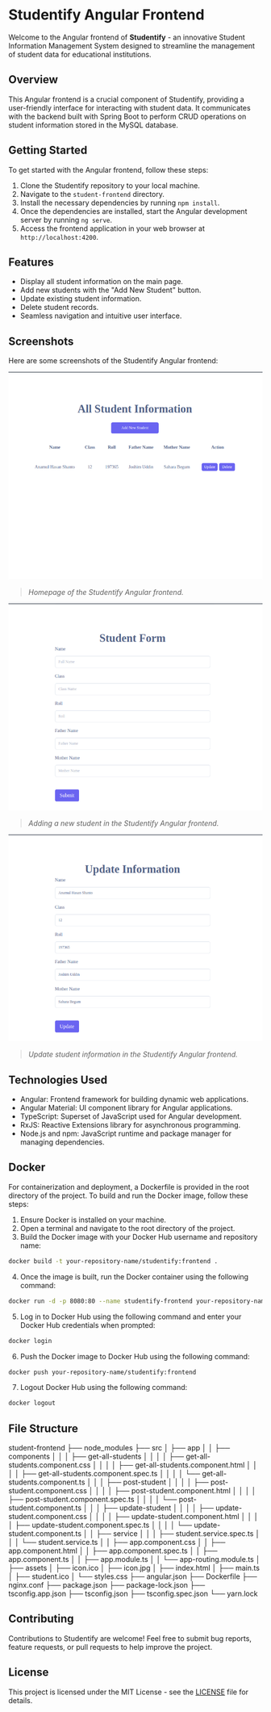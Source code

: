 # Studentify Angular Frontend

Welcome to the Angular frontend of **Studentify** - an innovative Student Information Management System designed to streamline the management of student data for educational institutions.

## Overview

This Angular frontend is a crucial component of Studentify, providing a user-friendly interface for interacting with student data. It communicates with the backend built with Spring Boot to perform CRUD operations on student information stored in the MySQL database.

## Getting Started

To get started with the Angular frontend, follow these steps:

1. Clone the Studentify repository to your local machine.
2. Navigate to the `student-frontend` directory.
3. Install the necessary dependencies by running `npm install`.
4. Once the dependencies are installed, start the Angular development server by running `ng serve`.
5. Access the frontend application in your web browser at `http://localhost:4200`.

## Features

- Display all student information on the main page.
- Add new students with the "Add New Student" button.
- Update existing student information.
- Delete student records.
- Seamless navigation and intuitive user interface.

## Screenshots

Here are some screenshots of the Studentify Angular frontend:

![Home Page](https://github.com/imrezaulkrm/Studentify/raw/main/images/home-page.png)

> *Homepage of the Studentify Angular frontend.*

![Student Form Page](https://github.com/imrezaulkrm/Studentify/raw/main/images/student-page.png)

> *Adding a new student in the Studentify Angular frontend.*

![Update Page](https://github.com/imrezaulkrm/Studentify/raw/main/images/update-page.png)
> *Update student information in the Studentify Angular frontend.*

## Technologies Used

- Angular: Frontend framework for building dynamic web applications.
- Angular Material: UI component library for Angular applications.
- TypeScript: Superset of JavaScript used for Angular development.
- RxJS: Reactive Extensions library for asynchronous programming.
- Node.js and npm: JavaScript runtime and package manager for managing dependencies.

## Docker

For containerization and deployment, a Dockerfile is provided in the root directory of the project. To build and run the Docker image, follow these steps:

1. Ensure Docker is installed on your machine.
2. Open a terminal and navigate to the root directory of the project.
3. Build the Docker image with your Docker Hub username and repository name:

```bash
docker build -t your-repository-name/studentify:frontend .
```
4. Once the image is built, run the Docker container using the following command:
```bash
docker run -d -p 8080:80 --name studentify-frontend your-repository-name/studentify:frontend
```

5. Log in to Docker Hub using the following command and enter your Docker Hub credentials when prompted:
```bash
docker login
```
6. Push the Docker image to Docker Hub using the following command:
```bash
docker push your-repository-name/studentify:frontend
```
7. Logout  Docker Hub using the following command:
```bash
docker logout
```


## File Structure
student-frontend 
├── node_modules 
├── src 
│ ├── app 
│ │ ├── components 
│ │ │ ├── get-all-students 
│ │ │ │ ├── get-all-students.component.css 
│ │ │ │ ├── get-all-students.component.html 
│ │ │ │ ├── get-all-students.component.spec.ts 
│ │ │ │ └── get-all-students.component.ts 
│ │ │ ├── post-student 
│ │ │ │ ├── post-student.component.css 
│ │ │ │ ├── post-student.component.html 
│ │ │ │ ├── post-student.component.spec.ts 
│ │ │ │ └── post-student.component.ts 
│ │ │ ├── update-student 
│ │ │ │ ├── update-student.component.css 
│ │ │ │ ├── update-student.component.html 
│ │ │ │ ├── update-student.component.spec.ts 
│ │ │ │ └── update-student.component.ts 
│ │ ├── service 
│ │ │ ├── student.service.spec.ts 
│ │ │ └── student.service.ts 
│ │ ├── app.component.css 
│ │ ├── app.component.html 
│ │ ├── app.component.spec.ts 
│ │ ├── app.component.ts 
│ │ ├── app.module.ts 
│ │ └── app-routing.module.ts 
│ ├── assets 
│ ├── icon.ico 
│ ├── icon.jpg 
│ ├── index.html 
│ ├── main.ts 
│ ├── student.ico 
│ └── styles.css 
├── angular.json 
├── Dockerfile 
├── nginx.conf 
├── package.json 
├── package-lock.json 
├── tsconfig.app.json 
├── tsconfig.json 
├── tsconfig.spec.json 
└── yarn.lock

## Contributing

Contributions to Studentify are welcome! Feel free to submit bug reports, feature requests, or pull requests to help improve the project.

## License

This project is licensed under the MIT License - see the [LICENSE](./student-fontend/LICENSE) file for details.
